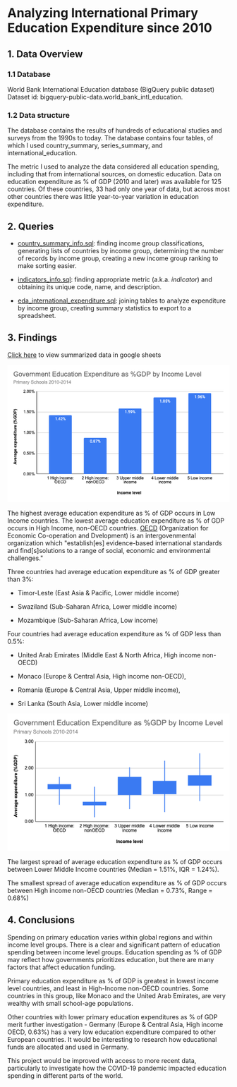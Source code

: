 # Analyzing International Primary Education Expenditure since 2010

## 1. Data Overview
### 1.1 Database
World Bank International Education database (BigQuery public dataset)
Dataset id: bigquery-public-data.world_bank_intl_education.

### 1.2 Data structure
The database contains the results of hundreds of educational studies and surveys from the 1990s to today. The database contains four tables, of which I used country_summary, series_summary, and international_education.

The metric I used to analyze the data considered all education spending, including that from international sources, on domestic education. Data on education expenditure as % of GDP (2010 and later) was available for 125 countries. Of these countries, 33 had only one year of data, but across most other countries there was little year-to-year variation in education expenditure.

## 2. Queries
    
- [country_summary_info.sql](https://github.com/lfontanills/world-bank-education/blob/104a5098cf6e81dd8ef481edbb6253827714e0f2/country_summary_info.sql): finding income group classifications, generating lists of countries by income group, determining the number of records by income group, creating a new income group ranking to make sorting easier.

- [indicators_info.sql](https://github.com/lfontanills/world-bank-education/blob/104a5098cf6e81dd8ef481edbb6253827714e0f2/indicators_info.sql): finding appropriate metric (a.k.a. _indicator_) and obtaining its unique code, name, and description.

- [eda_international_expenditure.sql](https://github.com/lfontanills/world-bank-education/blob/104a5098cf6e81dd8ef481edbb6253827714e0f2/eda_international_expenditure.sql): joining tables to analyze expenditure by income group, creating summary statistics to export to a spreadsheet.
      

## 3. Findings

[Click here](https://docs.google.com/spreadsheets/d/1oEpFithaO01ZUOr5YsnYLGW-5p0qMJ65fumdGoLV560/edit?usp=sharing) to view summarized data in google sheets

![column chart](column_chart.png)
       
The highest average education expenditure as % of GDP occurs in Low Income countries.  The lowest average education expenditure as % of GDP occurs in High Income, non-OECD countries. [OECD](https://www.oecd.org/about/) (Organization for Economic Co-operation and Dvelopment) is an intergovenmental organization which "establish[es] evidence-based international standards and find[s]solutions to a range of social, economic and environmental challenges." 

Three countries had average education expenditure as % of GDP greater than 3%: 

- Timor-Leste (East Asia & Pacific, Lower middle income)

- Swaziland (Sub-Saharan Africa, Lower middle income)

- Mozambique (Sub-Saharan Africa, Low income)

Four countries had average education expenditure as % of GDP less than 0.5%:

- United Arab Emirates (Middle East & North Africa, High income non-OECD)

- Monaco (Europe & Central Asia, High income non-OECD),

- Romania (Europe & Central Asia, Upper middle income),

- Sri Lanka (South Asia, Lower middle income)

![box chart](box_chart.png)

The largest spread of average education expenditure as % of GDP occurs between Lower Middle Income countries (Median = 1.51%, IQR = 1.24%).

The smallest spread of average education expenditure as % of GDP occurs between High income non-OECD countries (Median = 0.73%, Range = 0.68%)

## 4. Conclusions

Spending on primary education varies within global regions and within income level groups. There is a clear and significant pattern of education spending between income level groups. Education spending as % of GDP may reflect how governments prioritizes education, but there are many factors that affect education funding.

Primary education expenditure as % of GDP is greatest in lowest income level countries, and least in High-Income non-OECD countries. Some countries in this group, like Monaco and the United Arab Emirates, are very wealthy with small school-age populations. 

Other countries with lower primary education expenditures as % of GDP merit further investigation - Germany (Europe & Central Asia, High income OECD, 0.63%) has a very low education expenditure compared to other European countries. It would be interesting to research how educational funds are allocated and used in Germany.
    
This project would be improved with access to more recent data, particularly to investigate how the COVID-19 pandemic impacted education spending in different parts of the world.

